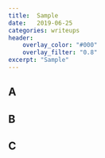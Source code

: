 ```yaml
---
title:  Sample
date:   2019-06-25
categories: writeups
header:
    overlay_color: "#000"
    overlay_filter: "0.8"
excerpt: "Sample"
---
```


## A

## B

## C
